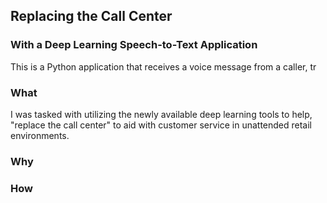## Replacing the Call Center
### With a Deep Learning Speech-to-Text Application

This is a Python application that receives a voice message from a caller, tr

### What
I was tasked with utilizing the newly available deep learning tools to help, "replace the call center" to aid with customer service in unattended retail environments.

### Why


### How

